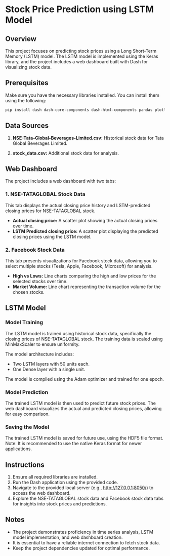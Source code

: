 # Stock Price Prediction using LSTM Model

## Overview

This project focuses on predicting stock prices using a Long Short-Term Memory (LSTM) model. The LSTM model is implemented using the Keras library, and the project includes a web dashboard built with Dash for visualizing stock data.

## Prerequisites

Make sure you have the necessary libraries installed. You can install them using the following:

```bash
pip install dash dash-core-components dash-html-components pandas plotly keras scikit-learn
```

## Data Sources

1. **NSE-Tata-Global-Beverages-Limited.csv:** Historical stock data for Tata Global Beverages Limited.

2. **stock_data.csv:** Additional stock data for analysis.

## Web Dashboard

The project includes a web dashboard with two tabs:

### 1. NSE-TATAGLOBAL Stock Data

This tab displays the actual closing price history and LSTM-predicted closing prices for NSE-TATAGLOBAL stock.

- **Actual closing price:** A scatter plot showing the actual closing prices over time.
- **LSTM Predicted closing price:** A scatter plot displaying the predicted closing prices using the LSTM model.

### 2. Facebook Stock Data

This tab presents visualizations for Facebook stock data, allowing you to select multiple stocks (Tesla, Apple, Facebook, Microsoft) for analysis.

- **High vs Lows:** Line charts comparing the high and low prices for the selected stocks over time.
- **Market Volume:** Line chart representing the transaction volume for the chosen stocks.

## LSTM Model

### Model Training

The LSTM model is trained using historical stock data, specifically the closing prices of NSE-TATAGLOBAL stock. The training data is scaled using MinMaxScaler to ensure uniformity.

The model architecture includes:
- Two LSTM layers with 50 units each.
- One Dense layer with a single unit.

The model is compiled using the Adam optimizer and trained for one epoch.

### Model Prediction

The trained LSTM model is then used to predict future stock prices. The web dashboard visualizes the actual and predicted closing prices, allowing for easy comparison.

### Saving the Model

The trained LSTM model is saved for future use, using the HDF5 file format. Note: It is recommended to use the native Keras format for newer applications.

## Instructions

1. Ensure all required libraries are installed.
2. Run the Dash application using the provided code.
3. Navigate to the provided local server (e.g., http://127.0.0.1:8050/) to access the web dashboard.
4. Explore the NSE-TATAGLOBAL stock data and Facebook stock data tabs for insights into stock prices and predictions.

## Notes

- The project demonstrates proficiency in time series analysis, LSTM model implementation, and web dashboard creation.
- It is essential to have a reliable internet connection to fetch stock data.
- Keep the project dependencies updated for optimal performance.

